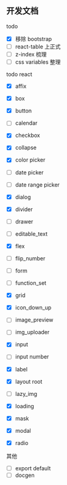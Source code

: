 ## 开发文档

todo

- [x] 移除 bootstrap
- [ ] react-table 上正式
- [ ] z-index 梳理
- [ ] css variables 整理

todo react

- [x] affix
- [x] box
- [x] button
- [ ] calendar
- [x] checkbox
- [x] collapse
- [x] color picker
- [ ] date picker
- [ ] date range picker
- [x] dialog
- [x] divider
- [ ] drawer
- [ ] editable_text
- [x] flex
- [ ] flip_number
- [ ] form
- [ ] function_set
- [x] grid
- [x] icon_down_up
- [ ] image_preview
- [ ] img_uploader

- [x] input
- [ ] input number
- [x] label
- [x] layout root
- [ ] lazy_img

- [x] loading
- [x] mask

- [x] modal

- [x] radio

其他

- [ ] export default
- [ ] docgen
